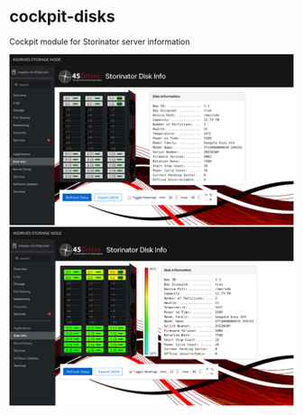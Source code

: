 # cockpit-disks
Cockpit module for Storinator server information

![Disk Info](img/web_new_css_populated.png)
![Disk Info Heatmap](img/web_new_css_populated_heatmap.png)
